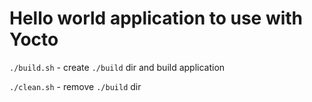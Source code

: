 # Hello world application to use with Yocto

`./build.sh` - create `./build` dir and build application

`./clean.sh` - remove `./build` dir
